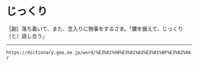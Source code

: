 # じっくり

［副］落ち着いて、また、念入りに物事をするさま。「腰を据えて、じっくり（と）話し合う」

---
`https://dictionary.goo.ne.jp/word/%E3%81%98%E3%81%A3%E3%81%8F%E3%82%8A/`